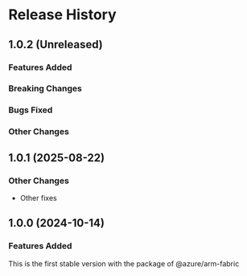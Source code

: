 # Release History

## 1.0.2 (Unreleased)

### Features Added

### Breaking Changes

### Bugs Fixed

### Other Changes

## 1.0.1 (2025-08-22)

### Other Changes

  - Other fixes

## 1.0.0 (2024-10-14)

### Features Added

This is the first stable version with the package of @azure/arm-fabric
